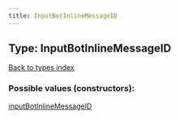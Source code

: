 ```yaml
---
title: InputBotInlineMessageID
---
```

## Type: InputBotInlineMessageID  
[Back to types index](index.md)



### Possible values (constructors):

[inputBotInlineMessageID](../constructors/inputBotInlineMessageID.md)  

